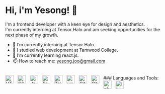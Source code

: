 <h1>Hi, i'm Yesong! 👋 </h1>

I'm a frontend developer with a keen eye for design and aesthetics. </br>
I'm currently interning at Tensor Halo and am seeking opportunities for the next phase of my growth.

- 🔭 I’m currently interning at Tensor Halo.
- 🏫 I studied web development at Tamwood College.
- 🌱 I’m currently learning react.js.
- 📫 How to reach me: yesong.joo@gmail.com


</hr>

</br>
### Languages and Tools:

<img align="left" alt="HTML5" width="26px" src="https://cdn.jsdelivr.net/gh/devicons/devicon/icons/html5/html5-original.svg" style="padding-right:10px;" />
<img align="left" alt="CSS3" width="26px" src="https://cdn.jsdelivr.net/gh/devicons/devicon/icons/css3/css3-original.svg" style="padding-right:10px;" />
<img align="left" alt="JavaScript" width="26px" src="https://cdn.jsdelivr.net/gh/devicons/devicon/icons/javascript/javascript-original.svg" style="padding-right:10px;" />
<img align="left" alt="React" width="26px" src="https://cdn.jsdelivr.net/gh/devicons/devicon/icons/react/react-original.svg" style="padding-right:10px;" />
<img align="left" alt="Tailwindcss" width="26px" src="https://cdn.jsdelivr.net/gh/devicons/devicon@latest/icons/tailwindcss/tailwindcss-original.svg" style="padding-right:10px;"/>

<img align="left" alt="wordpress" width="26px"  src="https://cdn.jsdelivr.net/gh/devicons/devicon@latest/icons/wordpress/wordpress-plain.svg"  style="padding-right:10px;"/>
          
<img align="left" alt="Git" width="26px" src="https://cdn.jsdelivr.net/gh/devicons/devicon/icons/git/git-original.svg" style="padding-right:10px;" />
<img align="left" alt="GitHub" width="26px" src="https://user-images.githubusercontent.com/3369400/139447912-e0f43f33-6d9f-45f8-be46-2df5bbc91289.png" style="padding-right:10px;" />
<img align="left" alt="photoshop" width="26px"  src="https://cdn.jsdelivr.net/gh/devicons/devicon@latest/icons/photoshop/photoshop-original.svg"  style="padding-right:10px;"/>
<img align="left" alt="illustrator" width="26px"  src="https://cdn.jsdelivr.net/gh/devicons/devicon@latest/icons/illustrator/illustrator-plain.svg"  style="padding-right:10px;"/>

